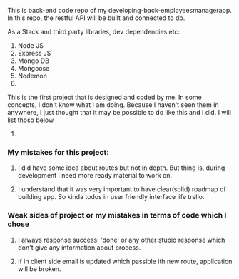 This is back-end code repo of my developing-back-employeesmanagerapp.
In this repo, the restful API will be built and connected to db.

As a Stack and third party libraries, dev dependencies etc:

1. Node JS
2. Express JS
3. Mongo DB
4. Mongoose
5. Nodemon
6.

This is the first project that is designed and coded by me. In some concepts, I don't know what I am doing. Because I haven't seen them in anywhere, I just thought that it may be possible to do like this and I did. I will list thoso below

1.

### My mistakes for this project:

1. I did have some idea about routes but not in depth. But thing is, during development I need more ready material to work on.

2. I understand that it was very important to have clear(solid) roadmap of building app. So kinda todos in user friendly interface life trello.

### Weak sides of project or my mistakes in terms of code which I chose

1. I always response success: 'done' or any other stupid response which don't give any information about process.

2. if in client side email is updated which passible ith new route, application will be broken.
